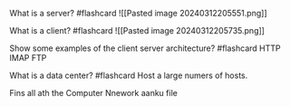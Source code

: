 What is a server? #flashcard 
![[Pasted image 20240312205551.png]]
<!--ID: 1710367167861-->


What is a client? #flashcard 
![[Pasted image 20240312205735.png]]
<!--ID: 1710367167865-->


Show some examples of the client server architecture? #flashcard 
HTTP IMAP FTP
<!--ID: 1710367167870-->


What is a data center? #flashcard 
Host a large numers of hosts.
<!--ID: 1710367167874-->


Fins all ath the Computer Nnework aanku file
 

